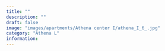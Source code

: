 ```yaml
---
title: ""
description: ""
draft: false
image: "images/apartments/Athena center I/athena_I_6_.jpg"
category: "Athena L"
information:
---
```

